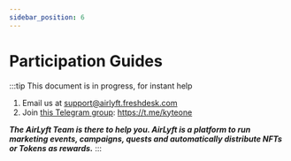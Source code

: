 ```yaml
---
sidebar_position: 6
---
```


# Participation Guides

:::tip This document is in progress, for instant help

1. Email us at [support@airlyft.freshdesk.com](mailto:support@airlyft.freshdesk.com)
2. Join [this Telegram group](https://t.me/kyteone): https://t.me/kyteone

**_The AirLyft Team is there to help you. AirLyft is a platform to run marketing events, campaigns, quests and automatically distribute NFTs or Tokens as rewards._**
:::
